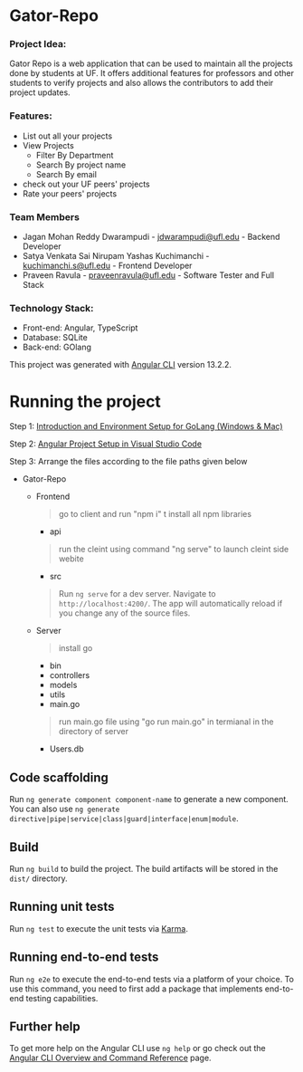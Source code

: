 # Gator-Repo

### Project Idea:

Gator Repo is a web application that can be used to maintain all the projects done by students at UF. It offers additional features for professors and other students to verify projects and also allows the contributors to add their project updates.

### Features:

- List out all your projects
- View Projects
   + Filter By Department
   + Search By project name
   + Search By email
- check out your UF peers' projects 
- Rate your peers' projects 

### Team Members

- Jagan Mohan Reddy Dwarampudi - jdwarampudi@ufl.edu - Backend Developer
- Satya Venkata Sai Nirupam Yashas Kuchimanchi - kuchimanchi.s@ufl.edu - Frontend Developer
- Praveen Ravula - praveenravula@ufl.edu - Software Tester and Full Stack

### Technology Stack:
- Front-end: Angular, TypeScript
- Database: SQLite
- Back-end: GOlang

This project was generated with [Angular CLI](https://github.com/angular/angular-cli) version 13.2.2.

# Running the project
Step 1: [Introduction and Environment Setup for GoLang (Windows & Mac)](https://www.youtube.com/watch?v=dgIh-VYcWYw "Introduction and Environment Setup for GoLang (Windows & Mac)")

Step 2: [Angular Project Setup in Visual Studio Code](https://www.youtube.com/watch?v=ZJejjL1Iev0 "Angular Project Setup in Visual Studio Code")

Step 3: Arrange the files according to the file paths given below 
- Gator-Repo
  - Frontend
    > go to client and run "npm i" t install all npm libraries
    - api
    > run the cleint using command "ng serve" to launch cleint side webite
    - src
    > Run `ng serve` for a dev server. Navigate to `http://localhost:4200/`. The app will automatically reload if you change any of the source files.

  - Server
    > install go
    - bin
    - controllers
    - models
    - utils
    - main.go
    > run main.go file using "go run main.go" in termianal in the directory of server
    - Users.db

## Code scaffolding

Run `ng generate component component-name` to generate a new component. You can also use `ng generate directive|pipe|service|class|guard|interface|enum|module`.

## Build

Run `ng build` to build the project. The build artifacts will be stored in the `dist/` directory.

## Running unit tests

Run `ng test` to execute the unit tests via [Karma](https://karma-runner.github.io).

## Running end-to-end tests

Run `ng e2e` to execute the end-to-end tests via a platform of your choice. To use this command, you need to first add a package that implements end-to-end testing capabilities.

## Further help

To get more help on the Angular CLI use `ng help` or go check out the [Angular CLI Overview and Command Reference](https://angular.io/cli) page.
